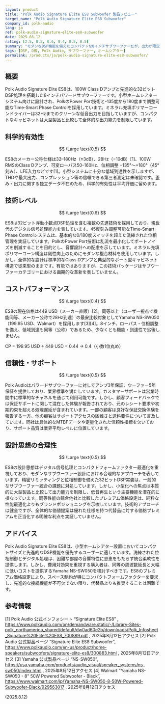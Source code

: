 ```yaml
---
layout: product
title: "Polk Audio Signature Elite ES8 Subwoofer 製品レビュー"
target_name: "Polk Audio Signature Elite ES8 Subwoofer"
company_id: polk-audio
lang: ja
ref: polk-audio-signature-elite-es8-subwoofer
date: 2025-08-12
rating: [2.5, 0.5, 0.6, 0.4, 0.5, 0.5]
summary: "モダンなDSP機能を備えたコンパクトな8インチサブウーファーだが、出力が限定的で価格が高い"
tags: [DSP, D級, Polk Audio, サブウーファー, ホームシアター]
permalink: /products/ja/polk-audio-signature-elite-es8-subwoofer/
---
```

## 概要

Polk Audio Signature Elite ES8は、100W Class Dアンプと先進的な32ビットDSP処理を搭載した8インチパワードサブウーファーです。小型ホームシアターシステム向けに設計され、PolkのPower Port技術と-135度から180度まで調整可能なTime-Smart Phase Controlを採用しています。ミネラル充填ポリマーコーンドライバーは32Hzまでのクリーンな低音出力を目指していますが、コンパクトなキャビネットは大型製品と比較して全体的な出力能力を制限しています。

## 科学的有効性

$$ \Large \text{0.5} $$

ES8のメーカー公称仕様は32–180Hz（±3dB）、28Hz（−10dB）[1]、100W RMSのClass Dアンプ、可変ローパス50–160Hz、位相調整 −135°〜+180°（45°刻み）、LFE入力などです[1]。小型システムに十分な低域到達性を示しますが、THDや最大出力、コンプレッション等の信頼できる第三者測定は未確認です。歪み・出力に関する独立データ不在のため、科学的有効性は平均評価に留めます。

## 技術レベル

$$ \Large \text{0.6} $$

ES8は32ビット浮動小数点DSP処理を含む複数の先進技術を採用しており、現世代のデジタル信号処理能力を表しています。45度刻み調整可能なTime-Smart Phase Controlシステムは、基本的な0/180度スイッチを超えた洗練された位相管理を実証しています。PolkのPower Port技術は乱流を最小化してポートノイズを削減することを目的とし、音響設計への配慮を示しています。ミネラル充填ポリマーコーン構造は剛性向上のためにモダンな複合材料を使用しています。しかし、全体的な設計は標準的なClass Dアンプと典型的なポート型キャビネット構造で従来型のままです。有能ではありますが、この技術パッケージはサブウーファーカテゴリーにおける画期的な革新を表していません。

## コストパフォーマンス

$$ \Large \text{0.4} $$

ES8の現在価格は449 USD（メーカー直販）[2]。同等以上（ユーザー視点で機能同等、メーカー公称で28Hz到達）の最安比較対象としてYamaha NS-SW050（199.95 USD、Walmart）を採用します[3][4]。8インチ、ローパス・位相調整を備え、低域到達も同等（公称）であるため、少なくとも機能・到達性で劣後しません。

CP = 199.95 USD ÷ 449 USD = 0.44 → 0.4（小数1位丸め）

## 信頼性・サポート

$$ \Large \text{0.5} $$

Polk Audioはパワードサブウーファーに対してアンプ3年保証、ウーファー5年保証を提供しており、業界標準を満たしています。カスタマーサポートは営業時間中に標準的なチャネルを通じて利用可能です。しかし、顧客フィードバックでは保証サポートに関して混在した体験が報告されており、元のレシート要求や初期約束を超える処理遅延が含まれています。一部の顧客は良好な保証交換体験を報告する一方、他の顧客はサポートアクセスの困難さと送料要件について言及しています。同社は具体的なMTBFデータや定量化された信頼性指標を欠いており、サポート品質は業界平均レベルに位置しています。

## 設計思想の合理性

$$ \Large \text{0.5} $$

ES8の設計思想はデジタル信号処理とコンパクトフォームファクター最適化を重視しており、モダンなサブウーファー設計における合理的なアプローチを表しています。精密リミッティングと位相制御を備えた32ビットDSP実装は、一般的なサブウーファー統合の課題に対処しています。しかし、小型化への焦点は本質的に大型製品と比較して出力能力を制限し、低音再生という主要機能を潜在的に損なっています。同等性能の競合他社と比較したプレミアム価格設定は、純粋な性能最適化よりもブランドポジショニングを示唆しています。技術的アプローチは健全ですが、全体的な価値提案は優れた仕様を持つ代替品に対する価格プレミアムを正当化する明確な利点を実証していません。

## アドバイス

Polk Audio Signature Elite ES8は、小型ホームシアター設置においてコンパクトサイズと先進的なDSP機能を優先するユーザーに適しています。洗練された位相制御とデジタル処理は、困難な部屋の音響特性に恩恵をもたらす統合柔軟性を提供します。しかし、費用対効果を重視する購入者は、同等の周波数延長と大幅に低いコストを提供するYamaha NS-SW050を検討すべきです。ES8のプレミアム価格設定により、スペース制約が特にコンパクトフォームファクターを要求し、先進的な接続機能が不可欠でない限り、代替品よりも推奨することは困難です。

## 参考情報

[1] Polk Audio 公式インフォシート “Signature Elite ES8” , https://www.polkaudio.com/on/demandware.static/-/Library-Sites-polk_northamerica_shared/default/dw0ad60e2b/downloads/Polk_Infosheet_Signature%20Elite%20ES8_700889.pdf , 2025年8月12日アクセス
[2] Polk Audio 公式製品ページ “Signature Elite ES8 Subwoofer”, https://www.polkaudio.com/en-us/product/home-speakers/subwoofers/signature-elite-es8/300883.html , 2025年8月12日アクセス
[3] Yamaha 公式製品ページ “NS-SW050”, https://usa.yamaha.com/products/audio_visual/speaker_systems/ns-sw050/index.html , 2025年8月12日アクセス
[4] Walmart “Yamaha NS-SW050 - 8" 50W Powered Subwoofer - Black”, https://www.walmart.com/ip/Yamaha-NS-SW050-8-50W-Powered-Subwoofer-Black/929563017 , 2025年8月12日アクセス

(2025.8.12)